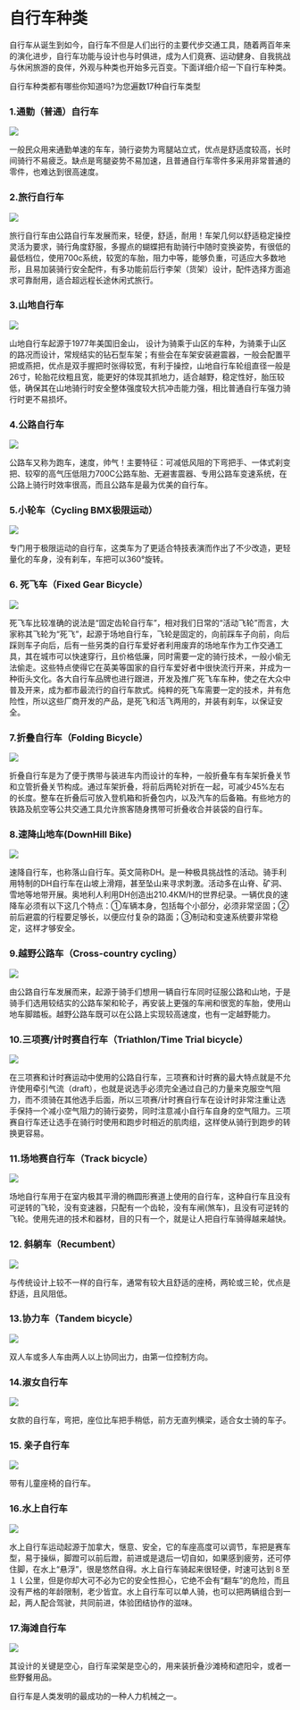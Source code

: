 # 自行车种类

自行车从诞生到如今，自行车不但是人们出行的主要代步交通工具，随着两百年来的演化进步，自行车功能与设计也与时俱进，成为人们竟赛、运动健身、自我挑战与休闲旅游的良伴，外观与种类也开始多元百变。下面详细介绍一下自行车种类。

自行车种类都有哪些你知道吗?为您遍数17种自行车类型

### 1.通勤（普通）自行车

![](http://biang.io/biangpic/blog/77e2a81c87c6741018d8bde784942efb.jpg)

一般民众用来通勤单速的车车，骑行姿势为弯腿站立式，优点是舒适度较高，长时间骑行不易疲乏。缺点是弯腿姿势不易加速，且普通自行车零件多采用非常普通的零件，也难达到很高速度。

### 2.旅行自行车

![](http://biang.io/biangpic/blog/05074c0f6380167305cfbfb7822b6513.jpg)

旅行自行车由公路自行车发展而来，轻便，舒适，耐用！车架几何以舒适稳定操控灵活为要求，骑行角度舒服，多握点的蝴蝶把有助骑行中随时变换姿势，有很低的最低档位，使用700c系统，较宽的车胎，阻力中等，能够负重，可适应大多数地形，且易加装骑行安全配件，有多功能前后行李架（货架）设计，配件选择方面追求可靠耐用，适合超远程长途休闲式旅行。

### 3.山地自行车

![](http://biang.io/biangpic/blog/3207a989df949887fa6ef43ed766399b.jpg)

山地自行车起源于1977年美国旧金山， 设计为骑乘于山区的车种，为骑乘于山区的路况而设计，常规结实的钻石型车架；有些会在车架安装避震器，一般会配置平把或燕把，优点是双手握把时张得较宽，有利于操控，山地自行车轮组直径一般是26寸，轮胎花纹粗且宽，能更好的体现其抓地力，适合越野，稳定性好，胎压较低，确保其在山地骑行时安全整体强度较大抗冲击能力强，相比普通自行车强力骑行时更不易损坏。

### 4.公路自行车

![](http://biang.io/biangpic/blog/3cca618ee9e3ee93eb2f8889be034254.jpg)

公路车又称为跑车，速度，帅气！主要特征：可减低风阻的下弯把手、一体式刹变把、较窄的高气压低阻力700C公路车胎、无避害震器、专用公路车变速系统，在公路上骑行时效率很高，而且公路车是最为优美的自行车。

### 5.小轮车（Cycling BMX极限运动）

![](http://biang.io/biangpic/blog/772392b9d5f42ad3c7719fddec3c025f.jpg)

专门用于极限运动的自行车，这类车为了更适合特技表演而作出了不少改造，更轻量化的车身，没有刹车，车把可以360°旋转。

### 6. 死飞车（Fixed Gear Bicycle）

![](http://biang.io/biangpic/blog/a690a9889d15fb15e092f18a86f0e632.jpg)

死飞车比较准确的说法是“固定齿轮自行车”，相对我们日常的“活动飞轮”而言，大家称其飞轮为“死飞”，起源于场地自行车，飞轮是固定的，向前踩车子向前，向后踩则车子向后，后有一些另类的自行车爱好者利用废弃的场地车作为工作交通工具，其在城市可以快速穿行，且价格低廉，同时需要一定的骑行技术，一般小偷无法偷走。这些特点使得它在英美等国家的自行车爱好者中很快流行开来，并成为一种街头文化。各大自行车品牌也进行跟进，开发及推广死飞车车种，使之在大众中普及开来，成为都市最流行的自行车款式。纯粹的死飞车需要一定的技术，并有危险性，所以这些厂商开发的产品，是死飞和活飞两用的，并装有刹车，以保证安全。

### 7.折叠自行车（Folding Bicycle）

![](http://biang.io/biangpic/blog/b6cce4346103eaf8d5e0bd78b7bf0516.jpg)

折叠自行车是为了便于携带与装进车内而设计的车种，一般折叠车有车架折叠关节和立管折叠关节构成。通过车架折叠，将前后两轮对折在一起，可减少45%左右的长度。整车在折叠后可放入登机箱和折叠包内，以及汽车的后备箱。有些地方的铁路及航空等公共交通工具允许旅客随身携带可折叠收合并装袋的自行车。

### 8.速降山地车(DownHill Bike)

![](http://biang.io/biangpic/blog/bfa20fd0a496ab1f6d6f5049333a474d.jpg)

速降自行车，也称落山自行车。英文简称DH。是一种极具挑战性的活动。骑手利用特制的DH自行车在山坡上滑翔，甚至坠山来寻求刺激。活动多在山脊、矿洞、雪地等地带开展。奥地利人利用DH创造出210.4KM/H的世界纪录。一辆优良的速降车必须有以下这几个特点：①车辆本身，包括每个小部分，必须非常坚固；②前后避震的行程要足够长，以便应付复杂的路面；③制动和变速系统要非常稳定，这样才够安全。

### 9.越野公路车（Cross-country cycling）

![](http://biang.io/biangpic/blog/a704ebcd23e4f4f2d0d4061cb246b54a.jpg)

由公路自行车发展而来，起源于骑手们想用一辆自行车同时征服公路和山地，于是骑手们选用较结实的公路车架和轮子，再安装上更强的车闸和很宽的车胎，使用山地车脚踏板。越野公路车既可以在公路上实现较高速度，也有一定越野能力。

### 10.三项赛/计时赛自行车（Triathlon/Time Trial bicycle）

![](http://biang.io/biangpic/blog/8c137bb09dd067252d83b19159516054.jpg)

在三项赛和计时赛运动中使用的公路自行车，三项赛和计时赛的最大特点就是不允许使用牵引气流（draft），也就是说选手必须完全通过自己的力量来克服空气阻力，而不须骑在其他选手后面，所以三项赛/计时赛自行车在设计时非常注重让选手保持一个减小空气阻力的骑行姿势，同时注意减小自行车自身的空气阻力。三项赛自行车还让选手在骑行时使用和跑步时相近的肌肉组，这样使从骑行到跑步的转换更容易。

### 11.场地赛自行车（Track bicycle）

![](http://biang.io/biangpic/blog/8319f9ed70fcda86888d134df797a61a.jpg)

场地自行车用于在室内极其平滑的椭圆形赛道上使用的自行车，这种自行车且没有可逆转的飞轮，没有变速器，只配有一个齿轮，没有车闸(煞车)，且没有可逆转的飞轮。使用先进的技术和器材，目的只有一个，就是让人把自行车骑得越来越快。

### 12. 斜躺车（Recumbent）

![](http://biang.io/biangpic/blog/fc815bf54134d5894cc32a4f880119a2.jpg)

与传统设计上较不一样的自行车，通常有较大且舒适的座椅，两轮或三轮，优点是舒适，且风阻低。

### 13.协力车（Tandem bicycle）

![](http://biang.io/biangpic/blog/7512f646dad6c8abb179aa626dd041cc.jpg)

双人车或多人车由两人以上协同出力，由第一位控制方向。

### 14.淑女自行车

![](http://biang.io/biangpic/blog/7e4726da5e7386a6fecaeb516c879bc1.jpg)

女款的自行车，弯把，座位比车把手稍低，前方无直列横梁，适合女士骑的车子。

### 15. 亲子自行车

![](http://biang.io/biangpic/blog/0844a3c413a5bbe53666e5229bb18eb1.jpg)

带有儿童座椅的自行车。

### 16.水上自行车

![](http://biang.io/biangpic/blog/6fdfaa0e28804f99fd4d793394d24f6e.jpg)

水上自行车运动起源于加拿大，惬意、安全，它的车座高度可以调节，车把是赛车型，易于操纵，脚蹬可以前后蹬，前进或是退后一切自如，如果感到疲劳，还可停住脚，在水上“悬浮”，很是悠然自得。水上自行车骑起来很轻便，时速可达到８至１ｌ公里，但是你却大可不必为它的安全性担心，它绝不会有“翻车”的危险，而且没有严格的年龄限制，老少皆宜。水上自行车可以单人骑，也可以把两辆组合到一起，两人配合驾驶，共同前进，体验团结协作的滋味。

### 17.海滩自行车

![](http://biang.io/biangpic/blog/acf96a2053df308cd0a864aaceb49398.jpg)

其设计的关键是空心，自行车梁架是空心的，用来装折叠沙滩椅和遮阳伞，或者一些野餐用品。

自行车是人类发明的最成功的一种人力机械之一。
